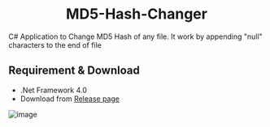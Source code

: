 <h1 align=center>
    MD5-Hash-Changer
</h1>

C# Application to Change MD5 Hash of any file. It work by appending "null" characters to the end of file

## Requirement & Download
- .Net Framework 4.0
- Download from [Release page](https://github.com/BananaBoii600/MD5-Hash-Changer/releases)

![image](https://user-images.githubusercontent.com/98301106/164880162-4df8c943-0b9f-4241-86cc-bc2d486b9ea2.png)
